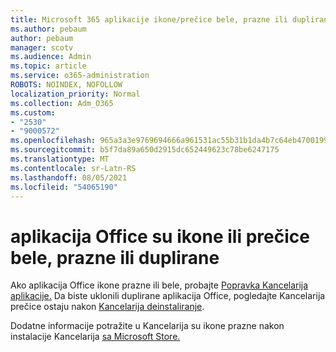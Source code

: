 ```yaml
---
title: Microsoft 365 aplikacije ikone/prečice bele, prazne ili duplirane
ms.author: pebaum
author: pebaum
manager: scotv
ms.audience: Admin
ms.topic: article
ms.service: o365-administration
ROBOTS: NOINDEX, NOFOLLOW
localization_priority: Normal
ms.collection: Adm_O365
ms.custom:
- "2530"
- "9000572"
ms.openlocfilehash: 965a3a3e9769694666a961531ac55b31b1da4b7c64eb4700199df8cbcf2152d7
ms.sourcegitcommit: b5f7da89a650d2915dc652449623c78be6247175
ms.translationtype: MT
ms.contentlocale: sr-Latn-RS
ms.lasthandoff: 08/05/2021
ms.locfileid: "54065190"
---
```

# <a name="office-app-icons-or-shortcuts-are-white-blank-or-duplicate"></a>aplikacija Office su ikone ili prečice bele, prazne ili duplirane

Ako aplikacija Office ikone prazne ili bele, probajte [Popravka Kancelarija aplikacije.](https://support.office.com/article/repair-an-office-application-7821d4b6-7c1d-4205-aa0e-a6b40c5bb88b) Da biste uklonili duplirane aplikacija Office, pogledajte Kancelarija prečice ostaju nakon [Kancelarija deinstaliranje](https://support.office.com/article/office-shortcuts-remain-after-office-uninstall-cc04b8e2-6e91-4c10-94af-9359e595d565).

Dodatne informacije potražite u Kancelarija su ikone prazne nakon instalacije Kancelarija [sa Microsoft Store.](https://support.office.com/article/office-icons-are-blank-after-installing-office-from-the-microsoft-store-7cdaebde-93d5-4873-b767-d9ddc0474d59)
